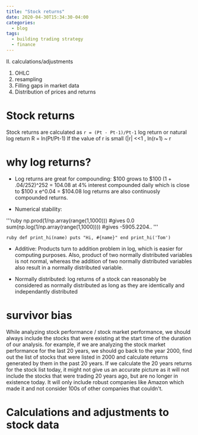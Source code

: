 ```yaml
---
title: "Stock returns"
date: 2020-04-30T15:34:30-04:00
categories:
  - blog
tags:
  - building trading strategy
  - finance
---
```


II. calculations/adjustments
1. OHLC
2. resampling
3. Filling gaps in market data
4. Distribution of prices and returns

# Stock returns
Stock returns are calculated as ` r = (Pt - Pt-1)/Pt-1 `
log return or natural log return R = ln(Pt/Pt-1)
If the value of r is small (|r| <<1 , ln(r+1) ~ r

# why log returns?
* Log returns are great for compounding:
$100 grows to $100 (1 + .04/252)^252 = 104.08 at 4% interest compounded daily
which is close to $100 x e^0.04 = $104.08
log returns are also continuosly compounded returns.


* Numerical stability:

'''ruby
np.prod(1/np.array(range(1,1000))) #gives 0.0
sum(np.log(1/np.array(range(1,1000)))) #gives -5905.2204..
'''

` ruby
def print_hi(name)
  puts "Hi, #{name}"
end
print_hi('Tom')
`

* Additive:
Products turn to addition problem in log, which is easier for computing purposes. Also, product of two normally distributed variables is not normal, whereas the addition of two normally distributed variables also result in a normally distributed variable.


* Normally distributed:
log returns of a stock can reasonably be considered as normally distributed as long as they are identically and independantly distributed

# survivor bias

While analyzing stock performance / stock market performance, we should always include the stocks that were existing at the start time of the duration of our analysis. for example, if we are analyzing the stock market performance for the last 20 years, we should go back to the year 2000, find out the list of stocks that were listed in 2000 and calculate returns generated by them in the past 20 years. If we calculate the 20 years returns for the stock list today, it might not give us an accurate picture as it will not include the stocks that were trading 20 years ago, but are no longer in existence today. It will only include robust companies like Amazon which made it and not consider 100s of other companies that couldn't. 

# Calculations and adjustments to stock data



